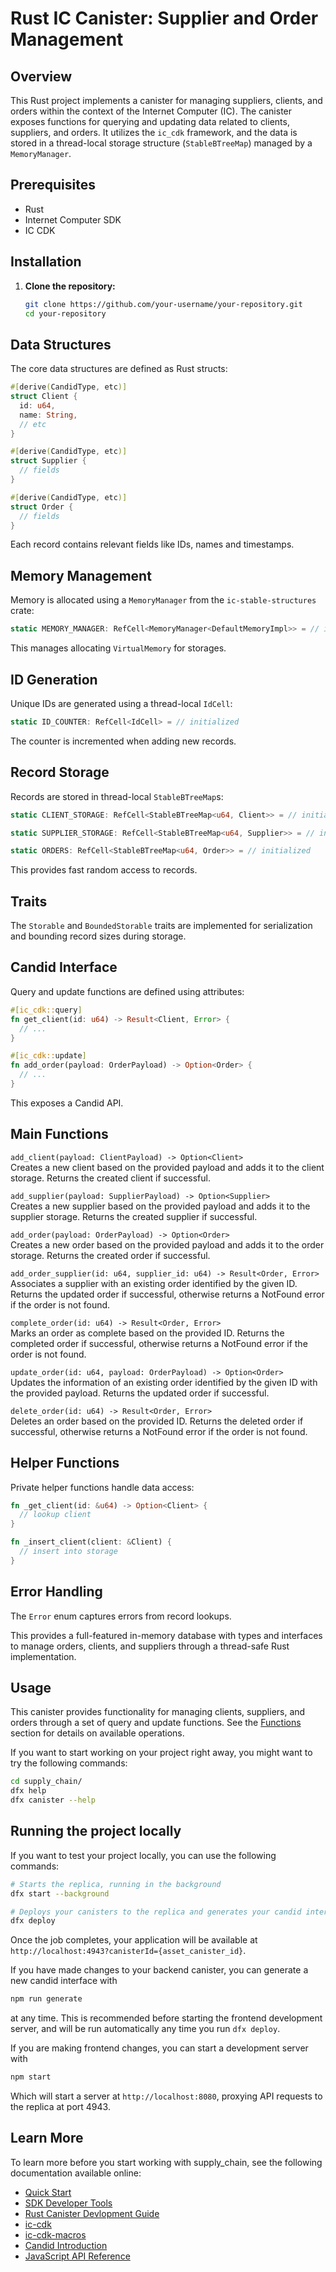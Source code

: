 # Rust IC Canister: Supplier and Order Management

## Overview

This Rust project implements a canister for managing suppliers, clients, and orders within the context of the Internet Computer (IC). The canister exposes functions for querying and updating data related to clients, suppliers, and orders. It utilizes the `ic_cdk` framework, and the data is stored in a thread-local storage structure (`StableBTreeMap`) managed by a `MemoryManager`.

## Prerequisites

- Rust
- Internet Computer SDK
- IC CDK

## Installation

1. **Clone the repository:**

    ```bash
    git clone https://github.com/your-username/your-repository.git
    cd your-repository
    ```

## Data Structures

The core data structures are defined as Rust structs:

```rust
#[derive(CandidType, etc)]
struct Client {
  id: u64,
  name: String,
  // etc
}

#[derive(CandidType, etc)]  
struct Supplier {
  // fields 
}

#[derive(CandidType, etc)]
struct Order {
  // fields
}
```

Each record contains relevant fields like IDs, names and timestamps.

## Memory Management

Memory is allocated using a `MemoryManager` from the `ic-stable-structures` crate:

```rust
static MEMORY_MANAGER: RefCell<MemoryManager<DefaultMemoryImpl>> = // initialized
```

This manages allocating `VirtualMemory` for storages.

## ID Generation

Unique IDs are generated using a thread-local `IdCell`:

```rust
static ID_COUNTER: RefCell<IdCell> = // initialized
```

The counter is incremented when adding new records.

## Record Storage

Records are stored in thread-local `StableBTreeMap`s:

```rust
static CLIENT_STORAGE: RefCell<StableBTreeMap<u64, Client>> = // initialized

static SUPPLIER_STORAGE: RefCell<StableBTreeMap<u64, Supplier>> = // initialized

static ORDERS: RefCell<StableBTreeMap<u64, Order>> = // initialized 
```

This provides fast random access to records.

## Traits

The `Storable` and `BoundedStorable` traits are implemented for serialization and bounding record sizes during storage.

## Candid Interface

Query and update functions are defined using attributes:

```rust
#[ic_cdk::query]
fn get_client(id: u64) -> Result<Client, Error> {
  // ...
}

#[ic_cdk::update]
fn add_order(payload: OrderPayload) -> Option<Order> {
  // ...
}
```

This exposes a Candid API.

## Main Functions

`add_client(payload: ClientPayload) -> Option<Client>`  
Creates a new client based on the provided payload and adds it to the client storage. Returns the created client if successful.

`add_supplier(payload: SupplierPayload) -> Option<Supplier>`  
Creates a new supplier based on the provided payload and adds it to the supplier storage. Returns the created supplier if successful.

`add_order(payload: OrderPayload) -> Option<Order>`  
Creates a new order based on the provided payload and adds it to the order storage. Returns the created order if successful.

`add_order_supplier(id: u64, supplier_id: u64) -> Result<Order, Error>`  
Associates a supplier with an existing order identified by the given ID. Returns the updated order if successful, otherwise returns a NotFound error if the order is not found.

`complete_order(id: u64) -> Result<Order, Error>`  
Marks an order as complete based on the provided ID. Returns the completed order if successful, otherwise returns a NotFound error if the order is not found.

`update_order(id: u64, payload: OrderPayload) -> Option<Order>`  
Updates the information of an existing order identified by the given ID with the provided payload. Returns the updated order if successful.

`delete_order(id: u64) -> Result<Order, Error>`  
Deletes an order based on the provided ID. Returns the deleted order if successful, otherwise returns a NotFound error if the order is not found.

## Helper Functions

Private helper functions handle data access:

```rust
fn _get_client(id: &u64) -> Option<Client> {
  // lookup client
}

fn _insert_client(client: &Client) {
  // insert into storage
}
```

## Error Handling

The `Error` enum captures errors from record lookups.

This provides a full-featured in-memory database with types and interfaces to manage orders, clients, and suppliers through a thread-safe Rust implementation.

## Usage

This canister provides functionality for managing clients, suppliers, and orders through a set of query and update functions. See the [Functions](#main-functions) section for details on available operations.

<!-- **Example:** -->

If you want to start working on your project right away, you might want to try the following commands:

```bash
cd supply_chain/
dfx help
dfx canister --help
```

## Running the project locally

If you want to test your project locally, you can use the following commands:

```bash
# Starts the replica, running in the background
dfx start --background

# Deploys your canisters to the replica and generates your candid interface
dfx deploy
```

Once the job completes, your application will be available at `http://localhost:4943?canisterId={asset_canister_id}`.

If you have made changes to your backend canister, you can generate a new candid interface with

```bash
npm run generate
```

at any time. This is recommended before starting the frontend development server, and will be run automatically any time you run `dfx deploy`.

If you are making frontend changes, you can start a development server with

```bash
npm start
```

Which will start a server at `http://localhost:8080`, proxying API requests to the replica at port 4943.

## Learn More

To learn more before you start working with supply_chain, see the following documentation available online:

- [Quick Start](https://internetcomputer.org/docs/quickstart/quickstart-intro)
- [SDK Developer Tools](https://internetcomputer.org/docs/developers-guide/sdk-guide)
- [Rust Canister Devlopment Guide](https://internetcomputer.org/docs/rust-guide/rust-intro)
- [ic-cdk](https://docs.rs/ic-cdk)
- [ic-cdk-macros](https://docs.rs/ic-cdk-macros)
- [Candid Introduction](https://internetcomputer.org/docs/candid-guide/candid-intro)
- [JavaScript API Reference](https://erxue-5aaaa-aaaab-qaagq-cai.raw.icp0.io)
  